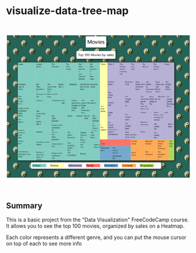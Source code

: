 # visualize-data-tree-map

<br/>
<p align="center">
<img src="./heatmap-movies.png" width="500" alt="Project Example">
</a>
</p>
<br/>

## Summary

This is a basic project from the "Data Visualization" FreeCodeCamp course. It allows you to see the top 100 movies, organized by sales on a Heatmap.

Each color represents a different genre, and you can put the mouse cursor on top of each to see more info
